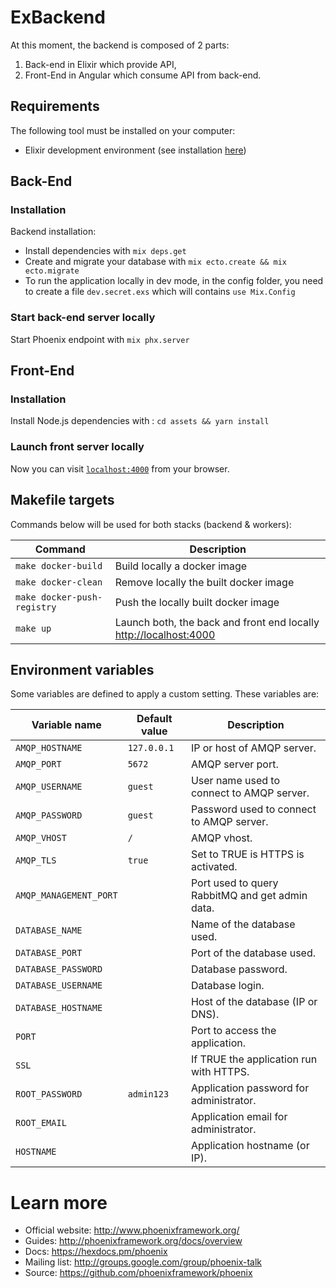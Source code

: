 # ExBackend

At this moment, the backend is composed of 2 parts:

1. Back-end in Elixir which provide API,
2. Front-End in Angular which consume API from back-end.

## Requirements

The following tool must be installed on your computer:

* Elixir development environment (see installation [here](https://elixir-lang.org/install.html))

## Back-End

### Installation

Backend installation:

  * Install dependencies with `mix deps.get`
  * Create and migrate your database with `mix ecto.create && mix ecto.migrate`
  * To run the application locally in dev mode, in the config folder, you need to create a file `dev.secret.exs` which will contains `use Mix.Config`

### Start back-end server locally

Start Phoenix endpoint with `mix phx.server`

## Front-End

### Installation 

Install Node.js dependencies with : `cd assets && yarn install`

### Launch front server locally

Now you can visit [`localhost:4000`](http://localhost:4000) from your browser.

## Makefile targets

Commands below will be used for both stacks (backend & workers):

| Command                     | Description                                                                                |
|-----------------------------|--------------------------------------------------------------------------------------------|
| `make docker-build`         | Build locally a docker image                                                               |
| `make docker-clean`         | Remove locally the built docker image                                                      |
| `make docker-push-registry` | Push the locally built docker image                                                        |
| `make up`                   | Launch both, the back and front end locally [http://localhost:4000](http://localhost:4000) |

## Environment variables

Some variables are defined to apply a custom setting. These variables are:

| Variable name          | Default value                | Description                                     |
|------------------------|------------------------------|-------------------------------------------------|
| `AMQP_HOSTNAME`        | `127.0.0.1`                  | IP or host of AMQP server.                      |
| `AMQP_PORT`            | `5672`                       | AMQP server port.                               |
| `AMQP_USERNAME`        | `guest`                      | User name used to connect to AMQP server.       |
| `AMQP_PASSWORD`        | `guest`                      | Password used to connect to AMQP server.        |
| `AMQP_VHOST`           | `/`                          | AMQP vhost.                                     |
| `AMQP_TLS`             | `true`                       | Set to TRUE is HTTPS is activated.              |
| `AMQP_MANAGEMENT_PORT` |                              | Port used to query RabbitMQ and get admin data. |
| `DATABASE_NAME`        |                              | Name of the database used.                      |
| `DATABASE_PORT`        |                              | Port of the database used.                      |
| `DATABASE_PASSWORD`    |                              | Database password.                              |
| `DATABASE_USERNAME`    |                              | Database login.                                 |
| `DATABASE_HOSTNAME`    |                              | Host of the database (IP or DNS).               |
| `PORT`                 |                              | Port to access the application.                 |
| `SSL`                  |                              | If TRUE the application run with HTTPS.         |
| `ROOT_PASSWORD`        | `admin123`                   | Application password for administrator.         |
| `ROOT_EMAIL`           |                              | Application email for administrator.            |
| `HOSTNAME`             |                              | Application hostname (or IP).                   |

# Learn more

  * Official website: http://www.phoenixframework.org/
  * Guides: http://phoenixframework.org/docs/overview
  * Docs: https://hexdocs.pm/phoenix
  * Mailing list: http://groups.google.com/group/phoenix-talk
  * Source: https://github.com/phoenixframework/phoenix


